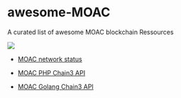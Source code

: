 # awesome-MOAC
A curated list of awesome MOAC blockchain Ressources

![](https://www.moac.io/public/images/moac_lev6_01@2x.png)


* [MOAC network status](https://github.com/dacelee/moac-netstats)

* [MOAC PHP Chain3 API](https://github.com/dacelee/Moac-Php-Api)

* [MOAC Golang Chain3 API](https://github.com/dacelee/moac-golang-chain3-api)
